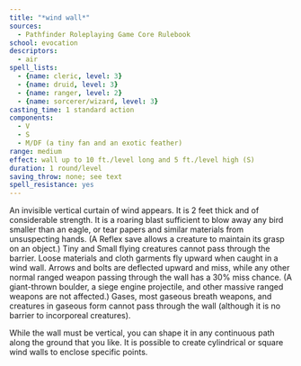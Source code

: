```yaml
---
title: "*wind wall*"
sources:
  - Pathfinder Roleplaying Game Core Rulebook
school: evocation
descriptors:
  - air
spell_lists:
  - {name: cleric, level: 3}
  - {name: druid, level: 3}
  - {name: ranger, level: 2}
  - {name: sorcerer/wizard, level: 3}
casting_time: 1 standard action
components:
  - V
  - S
  - M/DF (a tiny fan and an exotic feather)
range: medium
effect: wall up to 10 ft./level long and 5 ft./level high (S)
duration: 1 round/level
saving_throw: none; see text
spell_resistance: yes
---
```


An invisible vertical curtain of wind appears. It is 2 feet thick and of considerable strength. It is a roaring blast sufficient to blow away any bird smaller than an eagle, or tear papers and similar materials from unsuspecting hands. (A Reflex save allows a creature to maintain its grasp on an object.) Tiny and Small flying creatures cannot pass through the barrier. Loose materials and cloth garments fly upward when caught in a wind wall. Arrows and bolts are deflected upward and miss, while any other normal ranged weapon passing through the wall has a 30% miss chance. (A giant-thrown boulder, a siege engine projectile, and other massive ranged weapons are not affected.) Gases, most gaseous breath weapons, and creatures in gaseous form cannot pass through the wall (although it is no barrier to incorporeal creatures).

While the wall must be vertical, you can shape it in any continuous path along the ground that you like. It is possible to create cylindrical or square wind walls to enclose specific points.

